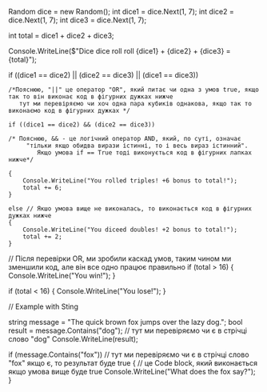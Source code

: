 Random dice = new Random();
int dice1 = dice.Next(1, 7);
int dice2 = dice.Next(1, 7);
int dice3 = dice.Next(1, 7);

int total = dice1 + dice2 + dice3;

Console.WriteLine($"Dice dice roll roll {dice1} + {dice2} + {dice3} = {total}");

if ((dice1 == dice2) || (dice2 == dice3) || (dice1 == dice3))

    /*Пояснюю, "||" це оператор "OR", який питає чи одна з умов true, якщо так то він виконає код в фігурних дужках нижче
       тут ми перевіряємо чи хоч одна пара кубиків однакова, якщо так то виконаємо код в фігурних дужках */

    if ((dice1 == dice2) && (dice2 == dice3))

    /* Пояснюю, && - це логічний оператор AND, який, по суті, означає
         "тільки якщо обидва вирази істинні, то і весь вираз істинний".
            Якщо умова if == True тоді виконується код в фігурних лапках нижче*/

    {
        Console.WriteLine("You rolled triples! +6 bonus to total!");
        total += 6;
    }

    else // Якшо умова вище не виконалась, то виконається код в фігурних дужках нижче
    {
        Console.WriteLine("You diceed doubles! +2 bonus to total!");
        total += 2;
    }

// Після перевірки OR, ми зробили каскад умов, таким чином ми зменшили код, але він все одно працює правильно
if (total > 16)
{
    Console.WriteLine("You win!");
}

if (total < 16)
{
    Console.WriteLine("You lose!");
}

// Example with Sting

string message = "The quick brown fox jumps over the lazy dog.";
bool result = message.Contains("dog"); // тут ми перевіряємо чи є в стрічці слово "dog"
Console.WriteLine(result);

if (message.Contains("fox")) // тут ми перевіряємо чи є в стрічці слово "fox" якщо є, то результат буде true
{ // це Code block, який виконається якщо умова вище буде true
    Console.WriteLine("What does the fox say?");
}
